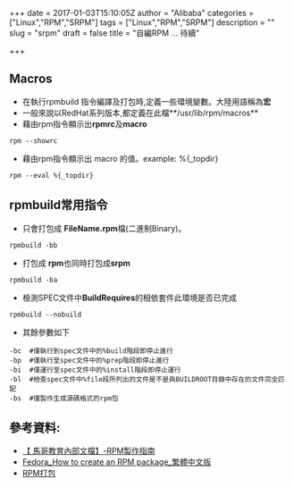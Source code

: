 +++
date = 2017-01-03T15:10:05Z
author = "Alibaba"
categories = ["Linux","RPM","SRPM"]
tags = ["Linux","RPM","SRPM"]
description = ""
slug = "srpm"
draft = false
title = "自編RPM ... 待續"

+++

## Macros
 - 在執行rpmbuild 指令編譯及打包時,定義一些環境變數。大陸用語稱為**宏**
 - 一般來說以RedHat系列版本,都定義在此檔**/usr/lib/rpm/macros**
 - 藉由rpm指令顯示出**rpmrc**及**macro**
```
rpm --showrc
```
 - 藉由rpm指令顯示出 macro 的值。example: %{_topdir}
```
rpm --eval %{_topdir}
```

## rpmbuild常用指令
- 只會打包成 **FileName.rpm**檔(二進制Binary)。
```
rpmbuild -bb
```
- 打包成 **rpm**也同時打包成**srpm**
```
rpmbuild -ba 
``` 
- 檢測SPEC文件中**BuildRequires**的相依套件此環境是否已完成
```
rpmbuild --nobuild
```
- 其餘參數如下
```
-bc  #僅執行到spec文件中的%build階段即停止進行
-bp  #僅執行至spec文件中的%prep階段即停止進行
-bi  #僅運行至spec文件中的%install階段即停止運行
-bl  #檢查spec文件中%file段所列出的文件是不是與BUILDROOT目錄中存在的文件完全匹配
-bs  #僅製作生成源碼格式的rpm包
```


## 參考資料:
- [【 馬哥教育內部文檔】-RPM製作指南 ](http://mageedu.blog.51cto.com/4265610/1205205"target="_blank)
- [Fedora_How to create an RPM package_繁體中文版](https://fedoraproject.org/wiki/How_to_create_an_RPM_package/zh-tw"target="_blank)
- [RPM打包](http://mattshma.github.io/2015/11/04/rpm%E6%89%93%E5%8C%85/"target="_blank)